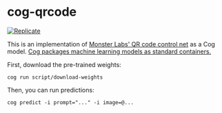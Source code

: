 # cog-qrcode

[![Replicate](https://replicate.com/andreasjansson/qrcode/badge)](https://replicate.com/andreasjansson/qrcode)

This is an implementation of [Monster Labs' QR code control net](https://huggingface.co/monster-labs/control_v1p_sd15_qrcode_monster) as a Cog model. [Cog packages machine learning models as standard containers.](https://github.com/replicate/cog)

First, download the pre-trained weights:

    cog run script/download-weights

Then, you can run predictions:

    cog predict -i prompt="..." -i image=@...
